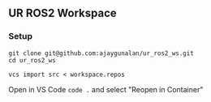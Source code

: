 ## UR ROS2 Workspace

### Setup


```
git clone git@github.com:ajaygunalan/ur_ros2_ws.git
cd ur_ros2_ws
```

```
vcs import src < workspace.repos
```

Open in VS Code `code .` and select "Reopen in Container"